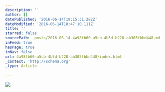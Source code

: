 ```yaml
---
description: ''
author: []
datePublished: '2016-06-14T19:15:31.282Z'
dateModified: '2016-06-14T18:47:10.111Z'
title: ''
starred: false
sourcePath: _posts/2016-06-14-4a98fb60-a5cb-4b5d-b220-ab305fbbd448.md
inFeed: true
hasPage: true
inNav: false
url: 4a98fb60-a5cb-4b5d-b220-ab305fbbd448/index.html
_context: 'http://schema.org'
_type: Article

---
```

![](https://the-grid-user-content.s3-us-west-2.amazonaws.com/0acadfc2-03b4-40e2-9d6e-9a868d0e95ca.jpg)